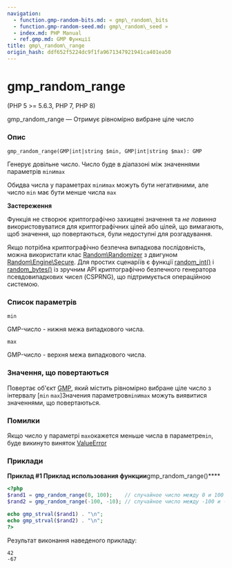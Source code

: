 ```yaml
---
navigation:
  - function.gmp-random-bits.md: « gmp\_random\_bits
  - function.gmp-random-seed.md: gmp\_random\_seed »
  - index.md: PHP Manual
  - ref.gmp.md: GMP Функції
title: gmp\_random\_range
origin_hash: ddf652f5224dc9f1fa9671347921941ca401ea50
---
```

# gmp\_random\_range

(PHP 5 >= 5.6.3, PHP 7, PHP 8)

gmp\_random\_range — Отримує рівномірно вибране ціле число

### Опис

```methodsynopsis
gmp_random_range(GMP|int|string $min, GMP|int|string $max): GMP
```

Генерує довільне число. Число буде в діапазоні між значеннями параметрів `min`и`max`

Обидва числа у параметрах `min`и`max` можуть бути негативними, але число `min` має бути менше числа `max`

**Застереження**

Функція не створює криптографічно захищені значення та *не повинна* використовуватися для криптографічних цілей або цілей, що вимагають, щоб значення, що повертаються, були недоступні для розгадування.

Якщо потрібна криптографічно безпечна випадкова послідовність, можна використати клас [Random\\Randomizer](class.random-randomizer.md) з двигуном [Random\\Engine\\Secure](class.random-engine-secure.md). Для простих сценаріїв є функції [random\_int()](function.random-int.md) і [random\_bytes()](function.random-bytes.md) із зручним API криптографічно безпечного генератора псевдовипадкових чисел (CSPRNG), що підтримується операційною системою.

### Список параметрів

`min`

GMP-число - нижня межа випадкового числа.

`max`

GMP-число - верхня межа випадкового числа.

### Значення, що повертаються

Повертає об'єкт [GMP](class.gmp.md), який містить рівномірно вибране ціле число з інтервалу \[`min` `max`\]Значения параметров`min`и`max` можуть виявитися значеннями, що повертаються.

### Помилки

Якщо число у параметрі `max`окажется меньше числа в параметре`min`, буде викинуто виняток [ValueError](class.valueerror.md)

### Приклади

**Приклад #1 Приклад использования функции**gmp\_random\_range()\*\*\*\*

```php
<?php
$rand1 = gmp_random_range(0, 100);    // случайное число между 0 и 100
$rand2 = gmp_random_range(-100, -10); // случайное число между -100 и -10

echo gmp_strval($rand1) . "\n";
echo gmp_strval($rand2) . "\n";
?>
```

Результат виконання наведеного прикладу:

```
42
-67
```
